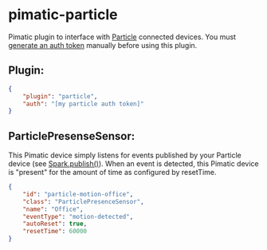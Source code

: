 pimatic-particle
================

Pimatic plugin to interface with [Particle][1] connected devices. You must 
[generate an auth token][2] manually before using this plugin.

Plugin:
-------

```JSON
{
    "plugin": "particle",
    "auth": "[my particle auth token]"
}
```

ParticlePresenseSensor:
----------------------

This Pimatic device simply listens for events published by your Particle device
(see [Spark.publish()][3]). When an event is detected, this Pimatic device is "present"
for the amount of time as configured by resetTime.

```JSON
{
    "id": "particle-motion-office",
    "class": "ParticlePresenceSensor",
    "name": "Office",
    "eventType": "motion-detected",
    "autoReset": true,
    "resetTime": 60000
}
```

 [1]: http://particle.io
 [2]: http://docs.particle.io/photon/api/#authentication-generate-a-new-access-token
 [3]: http://docs.particle.io/core/firmware/#spark-publish
